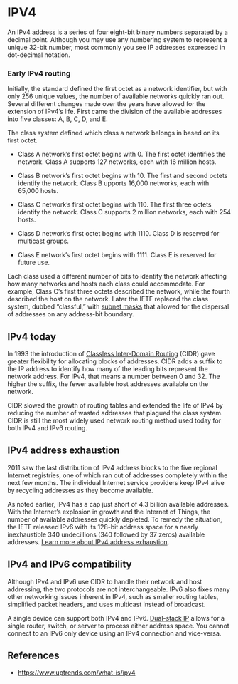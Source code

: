 # IPV4

An IPv4 address is a series of four eight-bit binary numbers separated by a decimal point. Although you may use any numbering system to represent a unique 32-bit number, most commonly you see IP addresses expressed in dot-decimal notation.

### Early IPv4 routing

Initially, the standard defined the first octet as a network identifier, but with only 256 unique values, the number of available networks quickly ran out. Several different changes made over the years have allowed for the extension of IPv4’s life. First came the division of the available addresses into five classes: A, B, C, D, and E.

The class system defined which class a network belongs in based on its first octet.

- Class A network’s first octet begins with 0. The first octet identifies the network. Class A supports 127 networks, each with 16 million hosts.

- Class B network’s first octet begins with 10. The first and second octets identify the network. Class B upports 16,000 networks, each with 65,000 hosts.

- Class C network’s first octet begins with 110. The first three octets identify the network. Class C supports 2 million networks, each with 254 hosts.

- Class D network’s first octet begins with 1110. Class D is reserved for multicast groups.

- Class E network’s first octet begins with 1111. Class E is reserved for future use.

Each class used a different number of bits to identify the network affecting how many networks and hosts each class could accommodate. For example, Class C’s first three octets described the network, while the fourth described the host on the network. Later the IETF replaced the class system, dubbed “classful,” with [subnet masks](https://en.wikipedia.org/wiki/IPv4#First_and_last_subnet_addresses/#First_and_last_subnet_addresses) that allowed for the dispersal of addresses on any address-bit boundary.

## IPv4 today

In 1993 the introduction of [Classless Inter-Domain Routing](https://en.wikipedia.org/wiki/Classless_Inter-Domain_Routing) (CIDR) gave greater flexibility for allocating blocks of addresses. CIDR adds a suffix to the IP address to identify how many of the leading bits represent the network address. For IPv4, that means a number between 0 and 32. The higher the suffix, the fewer available host addresses available on the network.

CIDR slowed the growth of routing tables and extended the life of IPv4 by reducing the number of wasted addresses that plagued the class system. CIDR is still the most widely used network routing method used today for both IPv4 and IPv6 routing.

## IPv4 address exhaustion

2011 saw the last distribution of IPv4 address blocks to the five regional Internet registries, one of which ran out of addresses completely within the next few months. The individual Internet service providers keep IPv4 alive by recycling addresses as they become available.

As noted earlier, IPv4 has a cap just short of 4.3 billion available addresses. With the Internet’s explosion in growth and the Internet of Things, the number of available addresses quickly depleted. To remedy the situation, the IETF released IPv6 with its 128-bit address space for a nearly inexhaustible 340 undecillions (340 followed by 37 zeros) available addresses. [Learn more about IPv4 address exhaustion](https://en.wikipedia.org/wiki/IPv4_address_exhaustion).

## IPv4 and IPv6 compatibility

Although IPv4 and IPv6 use CIDR to handle their network and host addressing, the two protocols are not interchangeable. IPv6 also fixes many other networking issues inherent in IPv4, such as smaller routing tables, simplified packet headers, and uses multicast instead of broadcast.

A single device can support both IPv4 and IPv6. [Dual-stack IP](https://en.wikipedia.org/wiki/IPv6#Dual-stack_IP_implementation) allows for a single router, switch, or server to process either address space. You cannot connect to an IPv6 only device using an IPv4 connection and vice-versa.

## References

- https://www.uptrends.com/what-is/ipv4
